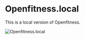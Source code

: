# Openfitness.local

This is a local version of Openfitness.

![Openfitness.local](openfitness.local2/openfitness.local.png)